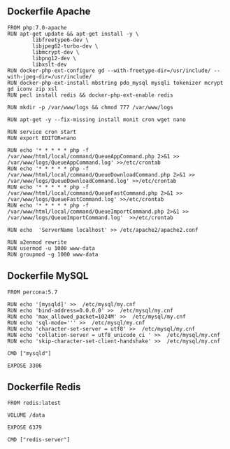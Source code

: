 ## Dockerfile Apache
    FROM php:7.0-apache
    RUN apt-get update && apt-get install -y \
            libfreetype6-dev \
            libjpeg62-turbo-dev \
            libmcrypt-dev \
            libpng12-dev \
            libxslt-dev
    RUN docker-php-ext-configure gd --with-freetype-dir=/usr/include/ --with-jpeg-dir=/usr/include/
    RUN docker-php-ext-install mbstring pdo_mysql mysqli tokenizer mcrypt gd iconv zip xsl
    RUN pecl install redis && docker-php-ext-enable redis
    
    RUN mkdir -p /var/www/logs && chmod 777 /var/www/logs
    
    RUN apt-get -y --fix-missing install monit cron wget nano
    
    RUN service cron start
    RUN export EDITOR=nano
    
    RUN echo '* * * * * php -f /var/www/html/local/command/QueueAppCommand.php 2>&1 >> /var/www/logs/QueueAppCommand.log' >>/etc/crontab
    RUN echo '* * * * * php -f /var/www/html/local/command/QueueDownloadCommand.php 2>&1 >> /var/www/logs/QueueDownloadCommand.log' >>/etc/crontab
    RUN echo '* * * * * php -f /var/www/html/local/command/QueueFastCommand.php 2>&1 >> /var/www/logs/QueueFastCommand.log' >>/etc/crontab
    RUN echo '* * * * * php -f /var/www/html/local/command/QueueImportCommand.php 2>&1 >> /var/www/logs/QueueImportCommand.log'  >>/etc/crontab
    
    RUN echo  'ServerName localhost' >> /etc/apache2/apache2.conf
    
    RUN a2enmod rewrite
    RUN usermod -u 1000 www-data
    RUN groupmod -g 1000 www-data
    
## Dockerfile MySQL
    FROM percona:5.7
    
    RUN echo '[mysqld]' >>  /etc/mysql/my.cnf
    RUN echo 'bind-address=0.0.0.0' >>  /etc/mysql/my.cnf
    RUN echo 'max_allowed_packet=1024M' >>  /etc/mysql/my.cnf
    RUN echo 'sql-mode=''' >>  /etc/mysql/my.cnf
    RUN echo 'character-set-server = utf8' >>  /etc/mysql/my.cnf
    RUN echo 'collation-server = utf8_unicode_ci ' >>  /etc/mysql/my.cnf
    RUN echo 'skip-character-set-client-handshake' >>  /etc/mysql/my.cnf
        
    CMD ["mysqld"]
    
    EXPOSE 3306
    
## Dockerfile Redis
    FROM redis:latest
    
    VOLUME /data
    
    EXPOSE 6379
    
    CMD ["redis-server"]